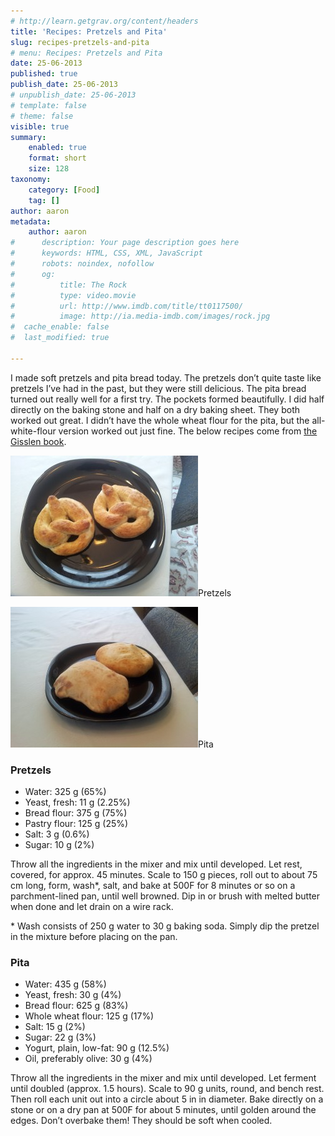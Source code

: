```yaml
---
# http://learn.getgrav.org/content/headers
title: 'Recipes: Pretzels and Pita'
slug: recipes-pretzels-and-pita
# menu: Recipes: Pretzels and Pita
date: 25-06-2013
published: true
publish_date: 25-06-2013
# unpublish_date: 25-06-2013
# template: false
# theme: false
visible: true
summary:
    enabled: true
    format: short
    size: 128
taxonomy:
    category: [Food]
    tag: []
author: aaron
metadata:
    author: aaron
#      description: Your page description goes here
#      keywords: HTML, CSS, XML, JavaScript
#      robots: noindex, nofollow
#      og:
#          title: The Rock
#          type: video.movie
#          url: http://www.imdb.com/title/tt0117500/
#          image: http://ia.media-imdb.com/images/rock.jpg
#  cache_enable: false
#  last_modified: true

---
```


I made soft pretzels and pita bread today. The pretzels don’t quite taste like pretzels I’ve had in the past, but they were still delicious. The pita bread turned out really well for a first try. The pockets formed beautifully. I did half directly on the baking stone and half on a dry baking sheet. They both worked out great. I didn’t have the whole wheat flour for the pita, but the all-white-flour version worked out just fine. The below recipes come from [the Gisslen book](../professional-baking-by-wayne-gisslen "“Professional Baking” by Wayne Gisslen").

[![Pretzels](2013-06-25-15.54.44-300x225.jpg)](2013-06-25-15.54.44.jpg)Pretzels



[![Pita](2013-06-25-15.55.32-300x225.jpg)](2013-06-25-15.55.32.jpg)Pita



### Pretzels

- Water: 325 g (65%)
- Yeast, fresh: 11 g (2.25%)
- Bread flour: 375 g (75%)
- Pastry flour: 125 g (25%)
- Salt: 3 g (0.6%)
- Sugar: 10 g (2%)

Throw all the ingredients in the mixer and mix until developed. Let rest, covered, for approx. 45 minutes. Scale to 150 g pieces, roll out to about 75 cm long, form, wash\*, salt, and bake at 500F for 8 minutes or so on a parchment-lined pan, until well browned. Dip in or brush with melted butter when done and let drain on a wire rack.

\* Wash consists of 250 g water to 30 g baking soda. Simply dip the pretzel in the mixture before placing on the pan.

### Pita

- Water: 435 g (58%)
- Yeast, fresh: 30 g (4%)
- Bread flour: 625 g (83%)
- Whole wheat flour: 125 g (17%)
- Salt: 15 g (2%)
- Sugar: 22 g (3%)
- Yogurt, plain, low-fat: 90 g (12.5%)
- Oil, preferably olive: 30 g (4%)

Throw all the ingredients in the mixer and mix until developed. Let ferment until doubled (approx. 1.5 hours). Scale to 90 g units, round, and bench rest. Then roll each unit out into a circle about 5 in in diameter. Bake directly on a stone or on a dry pan at 500F for about 5 minutes, until golden around the edges. Don’t overbake them! They should be soft when cooled.

